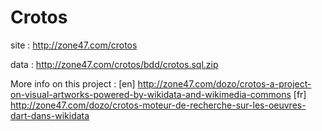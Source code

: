 Crotos
======

site : http://zone47.com/crotos

data : http://zone47.com/crotos/bdd/crotos.sql.zip

More info on this project :
[en] http://zone47.com/dozo/crotos-a-project-on-visual-artworks-powered-by-wikidata-and-wikimedia-commons
[fr] http://zone47.com/dozo/crotos-moteur-de-recherche-sur-les-oeuvres-dart-dans-wikidata
